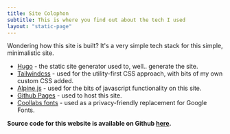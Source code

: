 ```yaml
---
title: Site Colophon
subtitle: This is where you find out about the tech I used
layout: "static-page"
---
```


Wondering how this site is built? It's a very simple tech stack for this simple, minimalistic site.

- [Hugo](https://gohugo.io) - the static site generator used to, well.. generate the site.
- [Tailwindcss](https://tailwindcss.com/) - used for the utility-first CSS approach, with bits of my own custom CSS added.
- [Alpine.js](https://alpinejs.dev/) - used for the bits of javascript functionality on this site.
- [Github Pages](https://pages.github.com/) - used to host this site.
- [Coollabs fonts](https://fonts.coollabs.io/) - used as a privacy-friendly replacement for Google Fonts.


**Source code for this website is available on Github [here](https://github.com/Correct-Syntax/correct-syntax.github.io).**
